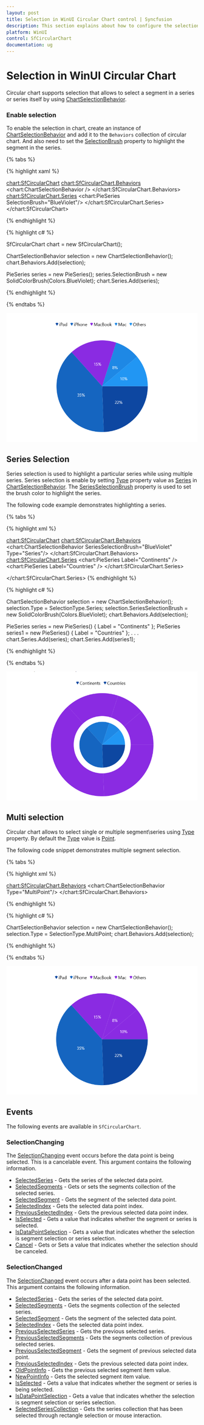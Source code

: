 ```yaml
---
layout: post
title: Selection in WinUI Circular Chart control | Syncfusion
description: This section explains about how to configure the selection support and its features applying in WinUI Circular Chart (SfCircularChart).
platform: WinUI
control: SfCircularChart
documentation: ug
---
```


# Selection in WinUI Circular Chart

Circular chart supports selection that allows to select a segment in a series or series itself by using [ChartSelectionBehavior](). 

### Enable selection

To enable the selection in chart, create an instance of [ChartSelectionBehavior]() and add it to the `Behaviors` collection of circular chart. And also need to set the [SelectionBrush]() property to highlight the segment in the series.

{% tabs %}

{% highlight xaml %}

<chart:SfCircularChart>
    <chart:SfCircularChart.Behaviors>
        <chart:ChartSelectionBehavior />
    </chart:SfCircularChart.Behaviors>
<chart:SfCircularChart.Series>
    <chart:PieSeries SelectionBrush="BlueViolet"/>
</chart:SfCircularChart.Series>
</chart:SfCircularChart>

{% endhighlight %}

{% highlight c# %}

SfCircularChart chart = new SfCircularChart();

ChartSelectionBehavior selection = new ChartSelectionBehavior();
chart.Behaviors.Add(selection);

PieSeries series = new PieSeries();
series.SelectionBrush = new SolidColorBrush(Colors.BlueViolet);
chart.Series.Add(series);

{% endhighlight %}

{% endtabs %}

![Segment selection support in WinUI Circular Chart](Selection_Images/WinUI_Circular_chart_Segment_selection.png)

## Series Selection

Series selection is used to highlight a particular series while using multiple series. Series selection is enable by setting [Type]() property value as [Series]() in [ChartSelectionBehavior](). The [SeriesSelectionBrush]() property is used to set the brush color to highlight the series.

The following code example demonstrates highlighting a series.

{% tabs %}

{% highlight xml %}

<chart:SfCircularChart>
    <chart:SfCircularChart.Behaviors>
        <chart:ChartSelectionBehavior SeriesSelectionBrush="BlueViolet" Type="Series"/>
    </chart:SfCircularChart.Behaviors>
<chart:SfCircularChart.Series>
    <chart:PieSeries Label="Continents" />
    <chart:PieSeries Label="Countries" />
</chart:SfCircularChart.Series>

</chart:SfCircularChart.Series>
{% endhighlight %}

{% highlight c# %}

ChartSelectionBehavior selection = new ChartSelectionBehavior();
selection.Type = SelectionType.Series;
selection.SeriesSelectionBrush = new SolidColorBrush(Colors.BlueViolet);
chart.Behaviors.Add(selection);

PieSeries series = new PieSeries() { Label = "Continents" };
PieSeries series1 = new PieSeries() { Label = "Countries" };
. . .
chart.Series.Add(series);
chart.Series.Add(series1);

{% endhighlight %}

{% endtabs %}

![Series selection support in WinUI Circular Chart](Selection_Images/WinUI_Circular_chart_Series_selection.png)

## Multi selection

Circular chart allows to select single or multiple segment\series using [Type]() property. By default the [Type]() value is [Point]().

The following code snippet demonstrates multiple segment selection.

{% tabs %}

{% highlight xml %}

<chart:SfCircularChart.Behaviors>
    <chart:ChartSelectionBehavior Type="MultiPoint"/>
</chart:SfCircularChart.Behaviors>

{% endhighlight %}

{% highlight c# %}

ChartSelectionBehavior selection = new ChartSelectionBehavior();
selection.Type = SelectionType.MultiPoint;
chart.Behaviors.Add(selection);

{% endhighlight %}

{% endtabs %}

![Multi selection support in WinUI Circular Chart](Selection_Images/WinUI_Circular_chart_Multiple_segment_selection.png)

## Events

The following events are available in `SfCircularChart`.

### SelectionChanging

The [SelectionChanging]() event occurs before the data point is being selected. This is a cancelable event. This argument contains the following information.

* [SelectedSeries]() - Gets the series of the selected data point.
* [SelectedSegments]() - Gets or sets the segments collection of the selected series.
* [SelectedSegment]() - Gets the segment of the selected data point.
* [SelectedIndex]() - Gets the selected data point index.
* [PreviousSelectedIndex]() - Gets the previous selected data point index.
* [IsSelected]() - Gets a value that indicates whether the segment or series is selected.
* [IsDataPointSelection]() - Gets a value that indicates whether the selection is segment selection or series selection.
* [Cancel]() - Gets or Sets a value that indicates whether the selection should be canceled.

### SelectionChanged

The [SelectionChanged]() event occurs after a data point has been selected. This argument contains the following information.

* [SelectedSeries]() - Gets the series of the selected data point.
* [SelectedSegments]() - Gets the segments collection of the selected series.
* [SelectedSegment]() - Gets the segment of the selected data point.
* [SelectedIndex]() - Gets the selected data point index.
* [PreviousSelectedSeries]() - Gets the previous selected series.
* [PreviousSelectedSegments]() - Gets the segments collection of previous selected series.
* [PreviousSelectedSegment]() - Gets the segment of previous selected data point.
* [PreviousSelectedIndex]() - Gets the previous selected data point index.
* [OldPointInfo]() - Gets the previous selected segment item value.
* [NewPointInfo]() - Gets the selected segment item value.
* [IsSelected]() - Gets a value that indicates whether the segment or series is being selected.
* [IsDataPointSelection]() - Gets a value that indicates whether the selection is segment selection or series selection.
* [SelectedSeriesCollection]() - Gets the series collection that has been selected through rectangle selection or mouse interaction.

